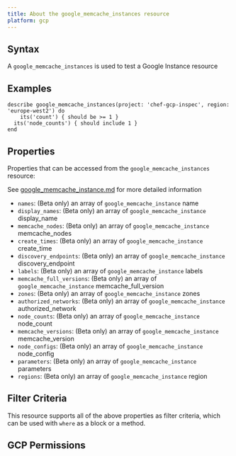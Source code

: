 ```yaml
---
title: About the google_memcache_instances resource
platform: gcp
---
```


## Syntax
A `google_memcache_instances` is used to test a Google Instance resource

## Examples
```
describe google_memcache_instances(project: 'chef-gcp-inspec', region: 'europe-west2') do
	its('count') { should be >= 1 }
  its('node_counts') { should include 1 }
end
```

## Properties
Properties that can be accessed from the `google_memcache_instances` resource:

See [google_memcache_instance.md](google_memcache_instance.md) for more detailed information
  * `names`: (Beta only) an array of `google_memcache_instance` name
  * `display_names`: (Beta only) an array of `google_memcache_instance` display_name
  * `memcache_nodes`: (Beta only) an array of `google_memcache_instance` memcache_nodes
  * `create_times`: (Beta only) an array of `google_memcache_instance` create_time
  * `discovery_endpoints`: (Beta only) an array of `google_memcache_instance` discovery_endpoint
  * `labels`: (Beta only) an array of `google_memcache_instance` labels
  * `memcache_full_versions`: (Beta only) an array of `google_memcache_instance` memcache_full_version
  * `zones`: (Beta only) an array of `google_memcache_instance` zones
  * `authorized_networks`: (Beta only) an array of `google_memcache_instance` authorized_network
  * `node_counts`: (Beta only) an array of `google_memcache_instance` node_count
  * `memcache_versions`: (Beta only) an array of `google_memcache_instance` memcache_version
  * `node_configs`: (Beta only) an array of `google_memcache_instance` node_config
  * `parameters`: (Beta only) an array of `google_memcache_instance` parameters
  * `regions`: (Beta only) an array of `google_memcache_instance` region

## Filter Criteria
This resource supports all of the above properties as filter criteria, which can be used
with `where` as a block or a method.

## GCP Permissions
